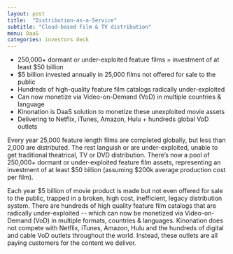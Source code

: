 ```yaml
---
layout: post
title:  "Distribution-as-a-Service"
subtitle: "Cloud-based Film & TV distribution"
menu: DaaS
categories: investors deck
---
```

* 250,000+ dormant or under-exploited feature films  = investment of at least $50 billion
* $5 billion invested annually in 25,000 films not offered for sale to the public
* Hundreds of high-quality feature film catalogs radically under-exploited
* Can now monetize via Video-on-Demand (VoD) in multiple countries & language
* Kinonation is DaaS solution to monetize these unexploited movie assets
* Delivering to Netflix, iTunes, Amazon, Hulu + hundreds global VoD outlets

<!--more-->

Every year 25,000 feature length films are completed globally, but less than 2,000 are distributed. The rest languish or are under-exploited, unable to get traditional theatrical, TV or DVD distribution. There’s now a pool of 250,000+ dormant or under-exploited feature film assets, representing an investment of at least $50 billion (assuming $200k average production cost per film).
  
Each year $5 billion of movie product is made but not even offered for sale to the public, trapped in a broken, high cost, inefficient, legacy distribution system. There are hundreds of high quality feature film catalogs that are radically under-exploited -- which can now be monetized via Video-on-Demand (VoD) in multiple formats, countries & languages. Kinonation does not compete with Netflix, iTunes, Amazon, Hulu and the hundreds of digital and cable VoD outlets throughout the world. Instead, these outlets are all paying customers for the content we deliver.